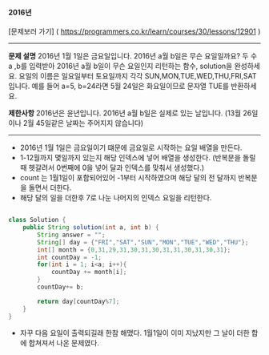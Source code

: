 #### 2016년

[문제보러 가기] ( https://programmers.co.kr/learn/courses/30/lessons/12901 )

-----------------------

**문제 설명**
2016년 1월 1일은 금요일입니다. 
2016년 a월 b일은 무슨 요일일까요? 
두 수 a ,b를 입력받아 2016년 a월 b일이 무슨 요일인지 리턴하는 함수, solution을 완성하세요. 
요일의 이름은 일요일부터 토요일까지 각각 SUN,MON,TUE,WED,THU,FRI,SAT입니다. 
예를 들어 a=5, b=24라면 5월 24일은 화요일이므로 문자열 TUE를 반환하세요.


**제한사항**
2016년은 윤년입니다.
2016년 a월 b일은 실제로 있는 날입니다. (13월 26일이나 2월 45일같은 날짜는 주어지지 않습니다)

-----------------------


+ 2016년 1월 1일은 금요일이기 떄문에 금요일로 시작하는 요일 배열을 만든다.
+ 1-12월까지 몇일까지 있는지 해당 인덱스에 넣어 배열을 생성한다. (반복문을 돌릴때 헷갈려서 0번째에 0을 넣어 달과 인덱스를 맞춰서 생성했다.)
+ count 는 1월1일이 포함되어있어 -1부터 시작하였으며 해당 달의 전 달까지 반복문을 돌면서 더한다.
+ 해당 달의 일을 더한후 7로 나눈 나머지의 인덱스 요일을 리턴한다.

```java 

class Solution {
    public String solution(int a, int b) {
        String answer = "";
        String[] day = {"FRI","SAT","SUN","MON","TUE","WED","THU"};
        int[] month = {0,31,29,31,30,31,30,31,31,30,31,30,31};
        int countDay = -1;
        for(int i = 1; i<a; i++){
            countDay += month[i];
        }
        countDay+= b;

        return day[countDay%7];
    }
}

```

+ 자꾸 다음 요일이 출력되길래 한참 해맸다. 1월1일이 이미 지났지만 그 날이 더한 합에 합쳐져서 나온 문제였다.